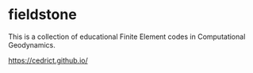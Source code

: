 # fieldstone
This is a collection of educational Finite Element codes in Computational Geodynamics.

https://cedrict.github.io/
